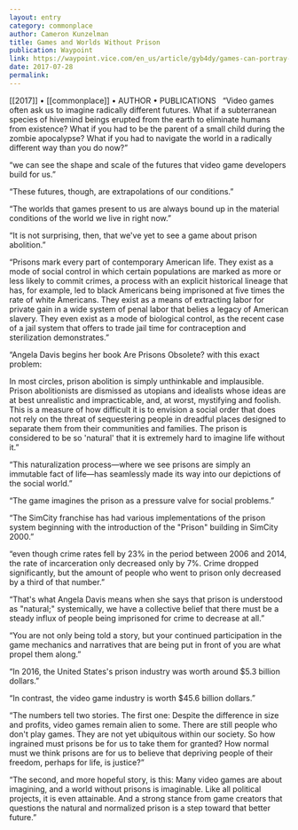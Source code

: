 ```yaml
---
layout: entry
category: commonplace
author: Cameron Kunzelman
title: Games and Worlds Without Prison
publication: Waypoint
link: https://waypoint.vice.com/en_us/article/gyb4dy/games-can-portray-limitless-worlds-why-not-one-without-prisons
date: 2017-07-28
permalink: 
---
```


[[2017]] • [[commonplace]] • AUTHOR • PUBLICATIONS 
 
“Video games often ask us to imagine radically different futures. What if a subterranean species of hivemind beings erupted from the earth to eliminate humans from existence? What if you had to be the parent of a small child during the zombie apocalypse? What if you had to navigate the world in a radically different way than you do now?”

“we can see the shape and scale of the futures that video game developers build for us.”

“These futures, though, are extrapolations of our conditions.”

“The worlds that games present to us are always bound up in the material conditions of the world we live in right now.”

“It is not surprising, then, that we've yet to see a game about prison abolition.”

“Prisons mark every part of contemporary American life. They exist as a mode of social control in which certain populations are marked as more or less likely to commit crimes, a process with an explicit historical lineage that has, for example, led to black Americans being imprisoned at five times the rate of white Americans. They exist as a means of extracting labor for private gain in a wide system of penal labor that belies a legacy of American slavery. They even exist as a mode of biological control, as the recent case of a jail system that offers to trade jail time for contraception and sterilization demonstrates.”

“Angela Davis begins her book Are Prisons Obsolete? with this exact problem:

In most circles, prison abolition is simply unthinkable and implausible. Prison abolitionists are dismissed as utopians and idealists whose ideas are at best unrealistic and impracticable, and, at worst, mystifying and foolish. This is a measure of how difficult it is to envision a social order that does not rely on the threat of sequestering people in dreadful places designed to separate them from their communities and families. The prison is considered to be so 'natural' that it is extremely hard to imagine life without it.”

“This naturalization process—where we see prisons are simply an immutable fact of life—has seamlessly made its way into our depictions of the social world.”

“The game imagines the prison as a pressure valve for social problems.”

“The SimCity franchise has had various implementations of the prison system beginning with the introduction of the "Prison" building in SimCity 2000.”

“even though crime rates fell by 23% in the period between 2006 and 2014, the rate of incarceration only decreased only by 7%. Crime dropped significantly, but the amount of people who went to prison only decreased by a third of that number.”

“That's what Angela Davis means when she says that prison is understood as "natural;" systemically, we have a collective belief that there must be a steady influx of people being imprisoned for crime to decrease at all.”

“You are not only being told a story, but your continued participation in the game mechanics and narratives that are being put in front of you are what propel them along.”

“In 2016, the United States's prison industry was worth around $5.3 billion dollars.”

“In contrast, the video game industry is worth $45.6 billion dollars.”

“The numbers tell two stories. The first one: Despite the difference in size and profits, video games remain alien to some. There are still people who don't play games. They are not yet ubiquitous within our society. So how ingrained must prisons be for us to take them for granted? How normal must we think prisons are for us to believe that depriving people of their freedom, perhaps for life, is justice?”

“The second, and more hopeful story, is this: Many video games are about imagining, and a world without prisons is imaginable. Like all political projects, it is even attainable. And a strong stance from game creators that questions the natural and normalized prison is a step toward that better future.”

